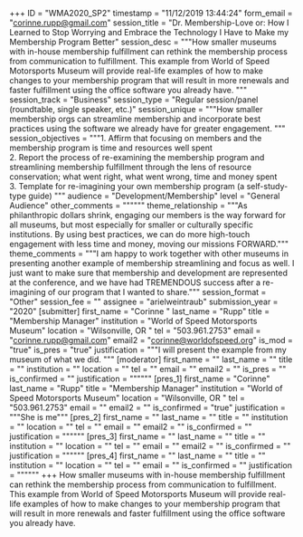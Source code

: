 +++
ID = "WMA2020_SP2"
timestamp = "11/12/2019 13:44:24"
form_email = "corinne.rupp@gmail.com"
session_title = "Dr. Membership-Love or: How I Learned to Stop Worrying and Embrace the Technology I Have to Make my Membership Program Better"
session_desc = """How smaller museums with in-house membership fulfillment can rethink the membership process from communication to fulfillment. This example from World of Speed Motorsports Museum will provide real-life examples of how to make changes to your membership program that will result in more renewals and faster fulfillment using the office software you already have. """
session_track = "Business"
session_type = "Regular session/panel (roundtable, single speaker, etc.)"
session_unique = """How smaller membership orgs can streamline membership and incorporate best practices using the software we already have for greater engagement. """
session_objectives = """1.	Affirm that focusing on members and the membership program is time and resources well spent<br>2.	Report the process of re-examining the membership program and streamlining membership fulfillment through the lens of resource conservation; what went right, what went wrong, time and money spent<br>3.	Template for re-imagining your own membership program (a self-study-type guide)
"""
audience = "Development/Membership"
level = "General Audience"
other_comments = """"""
theme_relationship = """As philanthropic dollars shrink, engaging our members is the way forward for all museums, but most especially for smaller or culturally specific institutions. By using best practices, we can do more high-touch engagement with less time and money, moving our missions FORWARD."""
theme_comments = """I am happy to work together with other museums in presenting another example of membership streamlining and focus as well. I just want to make sure that membership and development are represented at the conference, and we have had TREMENDOUS success after a re-imagining of our program that I wanted to share."""
session_format = "Other"
session_fee = ""
assignee = "arielweintraub"
submission_year = "2020"
[submitter]
first_name = "Corinne "
last_name = "Rupp"
title = "Membership Manager"
institution = "World of Speed Motorsports Museum"
location = "Wilsonville, OR "
tel = "503.961.2753"
email = "corinne.rupp@gmail.com"
email2 = "corinne@worldofspeed.org"
is_mod = "true"
is_pres = "true"
justification = """I will present the example from my museum of what we did. """
[moderator]
first_name = ""
last_name = ""
title = ""
institution = ""
location = ""
tel = ""
email = ""
email2 = ""
is_pres = ""
is_confirmed = ""
justification = """"""
[pres_1]
first_name = "Corinne"
last_name = "Rupp"
title = "Membership Manager"
institution = "World of Speed Motorsports Museum"
location = "Wilsonville, OR "
tel = "503.961.2753"
email = ""
email2 = ""
is_confirmed = "true"
justification = """She is me"""
[pres_2]
first_name = ""
last_name = ""
title = ""
institution = ""
location = ""
tel = ""
email = ""
email2 = ""
is_confirmed = ""
justification = """"""
[pres_3]
first_name = ""
last_name = ""
title = ""
institution = ""
location = ""
tel = ""
email = ""
email2 = ""
is_confirmed = ""
justification = """"""
[pres_4]
first_name = ""
last_name = ""
title = ""
institution = ""
location = ""
tel = ""
email = ""
is_confirmed = ""
justification = """"""
+++
How smaller museums with in-house membership fulfillment can rethink the membership process from communication to fulfillment. This example from World of Speed Motorsports Museum will provide real-life examples of how to make changes to your membership program that will result in more renewals and faster fulfillment using the office software you already have. 